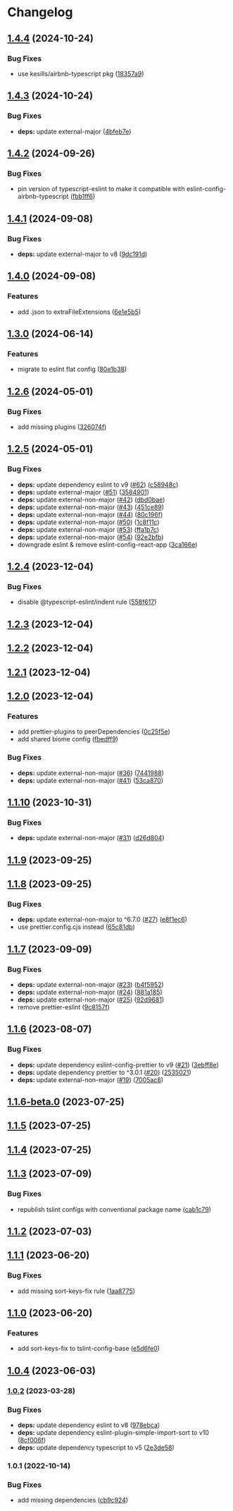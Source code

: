 # Changelog

## [1.4.4](https://github.com/ChiefORZ/code-styles/compare/1.4.3...1.4.4) (2024-10-24)


### Bug Fixes

* use kesills/airbnb-typescript pkg ([18357a9](https://github.com/ChiefORZ/code-styles/commit/18357a941b1f46262ad0ead96de35d9138db2251))

## [1.4.3](https://github.com/ChiefORZ/code-styles/compare/1.4.2...1.4.3) (2024-10-24)


### Bug Fixes

* **deps:** update external-major ([4bfeb7e](https://github.com/ChiefORZ/code-styles/commit/4bfeb7e42f4c2eedf7d38f99a3ff918d32164fbd))

## [1.4.2](https://github.com/ChiefORZ/code-styles/compare/1.4.1...1.4.2) (2024-09-26)


### Bug Fixes

* pin version of typescript-eslint to make it compatible with eslint-config-airbnb-typescript ([fbb1ff6](https://github.com/ChiefORZ/code-styles/commit/fbb1ff609d084504f69ec7a516069ed74494236b))

## [1.4.1](https://github.com/ChiefORZ/code-styles/compare/1.4.0...1.4.1) (2024-09-08)


### Bug Fixes

* **deps:** update external-major to v8 ([9dc191d](https://github.com/ChiefORZ/code-styles/commit/9dc191dee7009796bffe2bf74eb3f7a027edc3e6))

## [1.4.0](https://github.com/ChiefORZ/code-styles/compare/1.3.0...1.4.0) (2024-09-08)


### Features

* add .json to extraFileExtensions ([6e1e5b5](https://github.com/ChiefORZ/code-styles/commit/6e1e5b5484a72f027d5ab474e1768768be292cb3))

## [1.3.0](https://github.com/ChiefORZ/code-styles/compare/1.2.6...1.3.0) (2024-06-14)


### Features

* migrate to eslint flat config ([80e1b38](https://github.com/ChiefORZ/code-styles/commit/80e1b38524cd0791f5cddf84ea60db266ec48cb0))

## [1.2.6](https://github.com/ChiefORZ/code-styles/compare/1.2.5...1.2.6) (2024-05-01)


### Bug Fixes

* add missing plugins ([326074f](https://github.com/ChiefORZ/code-styles/commit/326074f5ba3df47ee348dc58bf46fdf3d4548203))

## [1.2.5](https://github.com/ChiefORZ/code-styles/compare/1.2.4...1.2.5) (2024-05-01)


### Bug Fixes

* **deps:** update dependency eslint to v9 ([#62](https://github.com/ChiefORZ/code-styles/issues/62)) ([c58948c](https://github.com/ChiefORZ/code-styles/commit/c58948c3847d8a96b876372bad1b97bfdf31138e))
* **deps:** update external-major ([#51](https://github.com/ChiefORZ/code-styles/issues/51)) ([3584901](https://github.com/ChiefORZ/code-styles/commit/3584901db68aad7b698af478393eba814a62d6bc))
* **deps:** update external-non-major ([#42](https://github.com/ChiefORZ/code-styles/issues/42)) ([dbd0bae](https://github.com/ChiefORZ/code-styles/commit/dbd0bae1c6ffbb6d70f4ac946f480b2cec4208e7))
* **deps:** update external-non-major ([#43](https://github.com/ChiefORZ/code-styles/issues/43)) ([451ce89](https://github.com/ChiefORZ/code-styles/commit/451ce89eeac27841940e05db9912e08e9958651a))
* **deps:** update external-non-major ([#44](https://github.com/ChiefORZ/code-styles/issues/44)) ([80c196f](https://github.com/ChiefORZ/code-styles/commit/80c196fb16a12416f02bf87b97ba867ead6a3957))
* **deps:** update external-non-major ([#50](https://github.com/ChiefORZ/code-styles/issues/50)) ([1c8f11c](https://github.com/ChiefORZ/code-styles/commit/1c8f11cd33b8e526996c6b7b508d9bc30b175248))
* **deps:** update external-non-major ([#53](https://github.com/ChiefORZ/code-styles/issues/53)) ([ffa1b7c](https://github.com/ChiefORZ/code-styles/commit/ffa1b7caeb4a9e796234429f637188fb24c2d261))
* **deps:** update external-non-major ([#54](https://github.com/ChiefORZ/code-styles/issues/54)) ([92e2bfb](https://github.com/ChiefORZ/code-styles/commit/92e2bfbc1b3135de9b7e1ac6164354ac66c7beec))
* downgrade eslint & remove eslint-config-react-app ([3ca166e](https://github.com/ChiefORZ/code-styles/commit/3ca166e7c103f01cbc4302c9cf59bcd8b9b3a795))

## [1.2.4](https://github.com/ChiefORZ/code-styles/compare/1.2.3...1.2.4) (2023-12-04)


### Bug Fixes

* disable @typescript-eslint/indent rule ([558f617](https://github.com/ChiefORZ/code-styles/commit/558f6177eff47ff5929b22d05814dd5ba0d90721))

## [1.2.3](https://github.com/ChiefORZ/code-styles/compare/1.2.2...1.2.3) (2023-12-04)

## [1.2.2](https://github.com/ChiefORZ/code-styles/compare/1.2.1...1.2.2) (2023-12-04)

## [1.2.1](https://github.com/ChiefORZ/code-styles/compare/1.2.0...1.2.1) (2023-12-04)

## [1.2.0](https://github.com/ChiefORZ/code-styles/compare/1.1.10...1.2.0) (2023-12-04)


### Features

* add prettier-plugins to peerDependencies ([0c25f5e](https://github.com/ChiefORZ/code-styles/commit/0c25f5e38cecfa54d24e3880b2deab2618c4a824))
* add shared biome config ([fbedff9](https://github.com/ChiefORZ/code-styles/commit/fbedff9c477ad8a204db888ac4eb14f61fc5e6c6))


### Bug Fixes

* **deps:** update external-non-major ([#36](https://github.com/ChiefORZ/code-styles/issues/36)) ([7441988](https://github.com/ChiefORZ/code-styles/commit/7441988ff8ff51f31c80da445c477a864a60b821))
* **deps:** update external-non-major ([#41](https://github.com/ChiefORZ/code-styles/issues/41)) ([53ca870](https://github.com/ChiefORZ/code-styles/commit/53ca870af469291c01b2f9b242afa12a7d2c5031))

## [1.1.10](https://github.com/ChiefORZ/code-styles/compare/1.1.9...1.1.10) (2023-10-31)


### Bug Fixes

* **deps:** update external-non-major ([#31](https://github.com/ChiefORZ/code-styles/issues/31)) ([d26d804](https://github.com/ChiefORZ/code-styles/commit/d26d8044516dbf2bd4422522c854de59c3a8f093))

## [1.1.9](https://github.com/ChiefORZ/code-styles/compare/1.1.8...1.1.9) (2023-09-25)

## [1.1.8](https://github.com/ChiefORZ/code-styles/compare/1.1.7...1.1.8) (2023-09-25)


### Bug Fixes

* **deps:** update external-non-major to ^6.7.0 ([#27](https://github.com/ChiefORZ/code-styles/issues/27)) ([e8f1ec6](https://github.com/ChiefORZ/code-styles/commit/e8f1ec6cbc7ff037a01aceda6c82864028b65e13))
* use prettier.config.cjs instead ([65c81db](https://github.com/ChiefORZ/code-styles/commit/65c81dbc2e0e853feb0a5427de2739e82e65354e))

## [1.1.7](https://github.com/ChiefORZ/code-styles/compare/1.1.6...1.1.7) (2023-09-09)


### Bug Fixes

* **deps:** update external-non-major ([#23](https://github.com/ChiefORZ/code-styles/issues/23)) ([b4f5952](https://github.com/ChiefORZ/code-styles/commit/b4f5952f963b26a00a45a03857fdca25d7a1b9b0))
* **deps:** update external-non-major ([#24](https://github.com/ChiefORZ/code-styles/issues/24)) ([881a185](https://github.com/ChiefORZ/code-styles/commit/881a185a9a64f584254a8f3d91426823d4598046))
* **deps:** update external-non-major ([#25](https://github.com/ChiefORZ/code-styles/issues/25)) ([92d9681](https://github.com/ChiefORZ/code-styles/commit/92d96810c13ffc2f03f0f4661799b4f1aa738aa5))
* remove prettier-eslint ([9c8157f](https://github.com/ChiefORZ/code-styles/commit/9c8157fccd9fcb89c5d9b76449ceca073e2a9bda))

## [1.1.6](https://github.com/ChiefORZ/code-styles/compare/1.1.6-beta.0...1.1.6) (2023-08-07)


### Bug Fixes

* **deps:** update dependency eslint-config-prettier to v9 ([#21](https://github.com/ChiefORZ/code-styles/issues/21)) ([3ebff8e](https://github.com/ChiefORZ/code-styles/commit/3ebff8ef8779cc9104c8b53bcd88b4f8d3a612ee))
* **deps:** update dependency prettier to ^3.0.1 ([#20](https://github.com/ChiefORZ/code-styles/issues/20)) ([2535021](https://github.com/ChiefORZ/code-styles/commit/2535021c0618e51d3f6ebb08258119278a02c63e))
* **deps:** update external-non-major ([#19](https://github.com/ChiefORZ/code-styles/issues/19)) ([7005ac8](https://github.com/ChiefORZ/code-styles/commit/7005ac8a0a759d16b4b976f3d97d70e23e612194))

## [1.1.6-beta.0](https://github.com/ChiefORZ/code-styles/compare/1.1.5...1.1.6-beta.0) (2023-07-25)

## [1.1.5](https://github.com/ChiefORZ/code-styles/compare/1.1.4...1.1.5) (2023-07-25)

## [1.1.4](https://github.com/ChiefORZ/code-styles/compare/1.1.3...1.1.4) (2023-07-25)

## [1.1.3](https://github.com/ChiefORZ/code-styles/compare/1.1.2...1.1.3) (2023-07-09)


### Bug Fixes

* republish tslint configs with conventional package name ([cab1c79](https://github.com/ChiefORZ/code-styles/commit/cab1c7943d13c07dbdfecd490e43ae47bf04916d))

## [1.1.2](https://github.com/ChiefORZ/code-styles/compare/1.1.1...1.1.2) (2023-07-03)

## [1.1.1](https://github.com/ChiefORZ/tslint-config/compare/1.1.0...1.1.1) (2023-06-20)


### Bug Fixes

* add missing sort-keys-fix rule ([1aa8775](https://github.com/ChiefORZ/tslint-config/commit/1aa877581db8d03b0e7805be3381b017fd69a2ba))

## [1.1.0](https://github.com/ChiefORZ/tslint-config/compare/1.0.4...1.1.0) (2023-06-20)


### Features

* add sort-keys-fix to tslint-config-base ([e5d6fe0](https://github.com/ChiefORZ/tslint-config/commit/e5d6fe0bd4bc7b3e38f3faa8900b60866cce3db4))

## [1.0.4](https://github.com/ChiefORZ/tslint-config/compare/1.0.3...1.0.4) (2023-06-03)

### [1.0.2](https://github.com/ChiefORZ/tslint-config/compare/1.0.1...1.0.2) (2023-03-28)


### Bug Fixes

* **deps:** update dependency eslint to v8 ([978ebca](https://github.com/ChiefORZ/tslint-config/commit/978ebca0513431f148ecdad163b70fe7a44975b1))
* **deps:** update dependency eslint-plugin-simple-import-sort to v10 ([8cf006f](https://github.com/ChiefORZ/tslint-config/commit/8cf006ff1aadb76701df73dc08c4daf3f85f1cd1))
* **deps:** update dependency typescript to v5 ([2e3de58](https://github.com/ChiefORZ/tslint-config/commit/2e3de583c653010354f16be20931b0257bd5cf0f))

### 1.0.1 (2022-10-14)


### Bug Fixes

* add missing dependencies ([cb9c924](https://github.com/ChiefORZ/tslint-config/commit/cb9c924e020ed04d51bc7f9b0ff8ae5e83c4a089))